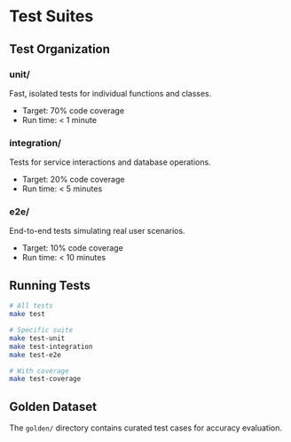 # Test Suites

## Test Organization

### unit/
Fast, isolated tests for individual functions and classes.
- Target: 70% code coverage
- Run time: < 1 minute

### integration/
Tests for service interactions and database operations.
- Target: 20% code coverage
- Run time: < 5 minutes

### e2e/
End-to-end tests simulating real user scenarios.
- Target: 10% code coverage
- Run time: < 10 minutes

## Running Tests

```bash
# All tests
make test

# Specific suite
make test-unit
make test-integration
make test-e2e

# With coverage
make test-coverage
```

## Golden Dataset

The `golden/` directory contains curated test cases for accuracy evaluation.

